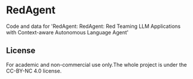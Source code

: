 # RedAgent
Code and data for 'RedAgent: RedAgent: Red Teaming LLM Applications with Context-aware Autonomous Language Agent'

## License
For academic and non-commercial use only.The whole project is under the CC-BY-NC 4.0 license. 
